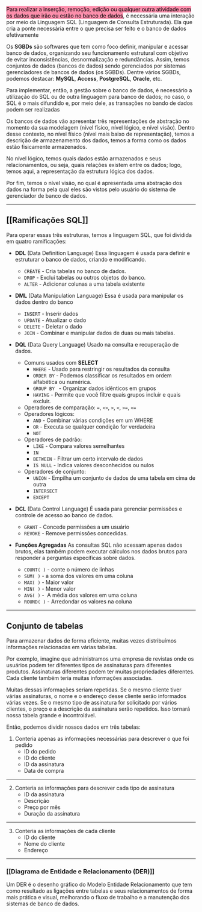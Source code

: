 <mark style="background: #FF5582A6;">Para realizar a inserção, remoção, edição ou qualquer outra atividade com os dados que irão ou estão no banco de dados</mark>, é necessária uma interação por meio da Linguagem SQL (Linguagem de Consulta Estruturada). Ela que cria a ponte necessária entre o que precisa ser feito e o banco de dados efetivamente

Os **SGBDs** são softwares que tem como foco definir, manipular e acessar banco de dados, organizando seu funcionamento estrutural com objetivo de evitar inconsistências, desnormalização e redundâncias. Assim, temos conjuntos de dados (bancos de dados) sendo gerenciados por sistemas gerenciadores de bancos de dados (os SGBDs). Dentre vários SGBDs, podemos destacar: **MySQL**, **Access**, **PostgreSQL**, **Oracle**, etc.

Para implementar, então, a gestão sobre o banco de dados, é necessário a utilização do SQL ou de outra linguagem para banco de dados; no caso, o SQL é o mais difundido e, por meio dele, as transações no bando de dados podem ser realizadas

Os bancos de dados vão apresentar três representações de abstração no momento da sua modelagem (nível físico, nível lógico, e nível visão). Dentro desse contexto, no nível físico (nível mais baixo de representação), temos a descrição de armazenamento dos dados, temos a forma como os dados estão fisicamente armazenados.

No nível lógico, temos quais dados estão armazenados e seus relacionamentos, ou seja, quais relações existem entre os dados; logo, temos aqui, a representação da estrutura lógica dos dados.

Por fim, temos o nível visão, no qual é apresentada uma abstração dos dados na forma pela qual eles são vistos pelo usuário do sistema de gerenciador de banco de dados.

---
## [[Ramificações SQL]]
Para operar essas três estruturas, temos a linguagem SQL, que foi dividida em quatro ramificações:

- **DDL** (Data Definition Language)
	Essa linguagem é usada para definir e estruturar o banco de dados, criando e modificando.
	- `CREATE` - Cria tabelas no banco de dados.
	- `DROP` - Exclui tabelas ou outros objetos do banco.
	- `ALTER` - Adicionar colunas a uma tabela existente

- **DML** (Data Manipulation Language)
	Essa é usada para manipular os dados dentro do banco
	- `INSERT` - Inserir dados
	- `UPDATE` - Atualizar o dado
	- `DELETE` - Deletar o dado
	- `JOIN` - Combinar e manipular dados de duas ou mais tabelas.

- **DQL** (Data Query Language)
	Usado na consulta e recuperação de dados.
	- Comuns usados com **SELECT** 
		- `WHERE` - Usado para restringir os resultados da consulta
		- `ORDER BY` - Podemos classificar os resultados em ordem alfabética ou numérica.
		- `GROUP BY ` - Organizar dados idênticos em grupos
		- `HAVING` - Permite que você filtre quais grupos incluir e quais excluir.
	- Operadores de comparação: `=`, `<>`, `>`, `<`, `>=`, `<=`
    - Operadores lógicos: 
	    - `AND` - Combinar várias condições em um WHERE
	    - `OR` - Executa se qualquer condição for verdadeira
	    - `NOT`
    - Operadores de padrão: 
	    - `LIKE` - Compara valores semelhantes
	    - `IN`
	    - `BETWEEN` - Filtrar um certo intervalo de dados
	    - `IS NULL` - Indica valores desconhecidos ou nulos
    - Operadores de conjunto:
	    - `UNION` - Empilha um conjunto de dados de uma tabela em cima de outra
	    - `INTERSECT`
	    - `EXCEPT`

- **DCL** (Data Control Language)
	É usada para gerenciar permissões e controle de acesso ao banco de dados.
	- `GRANT` - Concede permissões a um usuário
	- `REVOKE` - Remove permissões concedidas.

- **Funções Agregadas**
	As consultas SQL não acessam apenas dados brutos, elas também podem executar cálculos nos dados brutos para responder a perguntas específicas sobre dados.
	- `COUNT( )` - conte o número de linhas
	- `SUM( )` - a soma dos valores em uma coluna
	- `MAX( )` - Maior valor
	- `MIN( )` - Menor valor
	- `AVG( )` -  A média dos valores em uma coluna
	- `ROUND( )` - Arredondar os valores na coluna

---
## Conjunto de tabelas
Para armazenar dados de forma eficiente, muitas vezes distribuímos informações relacionadas em várias tabelas.

Por exemplo, imagine que administramos uma empresa de revistas onde os usuários podem ter diferentes tipos de assinaturas para diferentes produtos. Assinaturas diferentes podem ter muitas propriedades diferentes. Cada cliente também teria muitas informações associadas.

Muitas dessas informações seriam repetidas. Se o mesmo cliente tiver várias assinaturas, o nome e o endereço desse cliente serão informados várias vezes. Se o mesmo tipo de assinatura for solicitado por vários clientes, o preço e a descrição da assinatura serão repetidos. Isso tornará nossa tabela grande e incontrolável.

Então, podemos dividir nossos dados em três tabelas:
1. Conteria apenas as informações necessárias para descrever o que foi pedido
	- ID do pedido
	- ID do cliente
	- ID da assinatura
	- Data de compra
---
2. Conteria as informações para descrever cada tipo de assinatura
	- ID da assinatura
	- Descrição
	- Preço por mês
	- Duração da assinatura
---
3. Conteria as informações de cada cliente
	- ID do cliente
	- Nome do cliente
	- Endereço
---
### [[Diagrama de Entidade e Relacionamento (DER)]]
Um DER é o desenho gráfico do Modelo Entidade Relacionamento que tem como resultado as ligações entre tabelas e seus relacionamentos de forma mais prática e visual, melhorando o fluxo de trabalho e a manutenção dos sistemas de banco de dados.